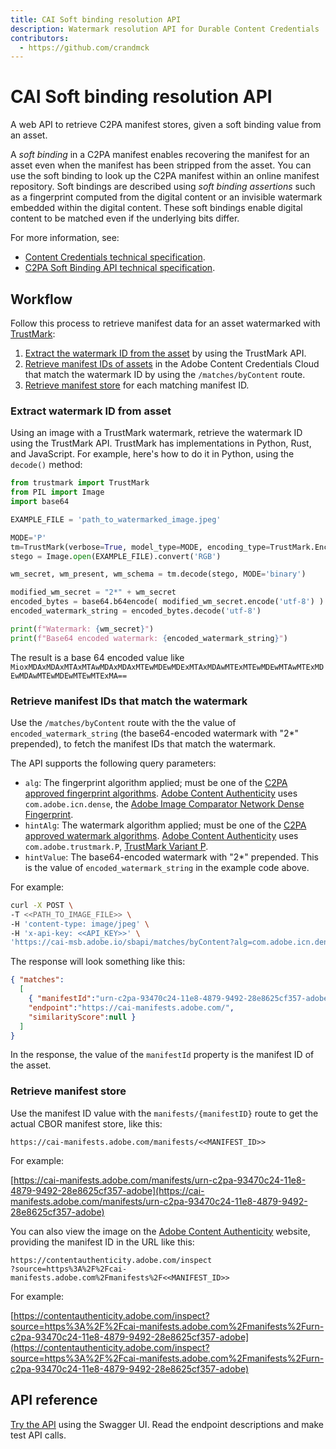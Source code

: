 ```yaml
---
title: CAI Soft binding resolution API
description: Watermark resolution API for Durable Content Credentials
contributors:
  - https://github.com/crandmck 
---
```


<HeroSimple slots="heading, text"/>

# CAI Soft binding resolution API

A web API to retrieve C2PA manifest stores, given a soft binding value from an asset.

A  _soft binding_ in a C2PA manifest enables recovering the manifest for an asset even when the manifest has been stripped from the asset.  You can use the soft binding to look up the C2PA manifest within an online manifest repository. Soft bindings are described using _soft binding assertions_ such as a fingerprint computed from the digital content or an invisible watermark embedded within the digital content. These soft bindings enable digital content to be matched even if the underlying bits differ.

For more information, see:
- [Content Credentials technical specification](https://spec.c2pa.org/specifications/specifications/2.2/specs/C2PA_Specification.html#_soft_bindings).
- [C2PA Soft Binding API technical specification](https://spec.c2pa.org/specifications/specifications/2.2/softbinding/Decoupled.html).

## Workflow

Follow this process to retrieve manifest data for an asset watermarked with [TrustMark](https://opensource.contentauthenticity.org/docs/durable-cr/trustmark-intro):
1. [Extract the watermark ID from the asset](#extract-watermark-id-from-asset) by using the TrustMark API.
1. [Retrieve manifest IDs of assets](#retrieve-manifest-ids-that-match-the-watermark) in the Adobe Content Credentials Cloud that match the watermark ID by using the `/matches/byContent` route.
1. [Retrieve manifest store](#retrieve-manifest-store) for each matching manifest ID. 

### Extract watermark ID from asset 

Using an image with a TrustMark watermark, retrieve the watermark ID using the TrustMark API.  TrustMark has implementations in Python, Rust, and JavaScript.  For example, here's how to do it in Python, using the `decode()` method:

```py
from trustmark import TrustMark
from PIL import Image
import base64

EXAMPLE_FILE = 'path_to_watermarked_image.jpeg' 

MODE='P'
tm=TrustMark(verbose=True, model_type=MODE, encoding_type=TrustMark.Encoding.BCH_4)
stego = Image.open(EXAMPLE_FILE).convert('RGB')

wm_secret, wm_present, wm_schema = tm.decode(stego, MODE='binary')

modified_wm_secret = "2*" + wm_secret
encoded_bytes = base64.b64encode( modified_wm_secret.encode('utf-8') )
encoded_watermark_string = encoded_bytes.decode('utf-8')

print(f"Watermark: {wm_secret}")
print(f"Base64 encoded watermark: {encoded_watermark_string}")
```

The result is a base 64 encoded value like `MioxMDAxMDAxMTAxMTAwMDAxMDAxMTEwMDEwMDExMTAxMDAwMTExMTEwMDEwMTAwMTExMDEwMDAwMTEwMDEwMTEwMTExMA==`

### Retrieve manifest IDs that match the watermark

Use the `/matches/byContent` route with the the value of `encoded_watermark_string` (the base64-encoded watermark with "2*" prepended), to fetch the manifest IDs that match the watermark.   

The API supports the following query parameters:
- `alg`: The fingerprint algorithm applied; must be one of the [C2PA approved fingerprint algorithms](https://opensource.contentauthenticity.org/docs/durable-cr/sb-algs). [Adobe Content Authenticity](https://contentauthenticity.adobe.com/) uses `com.adobe.icn.dense`, the [Adobe Image Comparator Network Dense Fingerprint](https://openaccess.thecvf.com/content/CVPR2021W/WMF/html/Black_Deep_Image_Comparator_Learning_To_Visualize_Editorial_Change_CVPRW_2021_paper.html).
- `hintAlg`: The watermark algorithm applied; must be one of the [C2PA approved watermark algorithms](https://opensource.contentauthenticity.org/docs/durable-cr/sb-algs). [Adobe Content Authenticity](https://contentauthenticity.adobe.com/) uses `com.adobe.trustmark.P`, [TrustMark Variant P](https://opensource.contentauthenticity.org/docs/durable-cr/trustmark-intro#variants).
- `hintValue`: The base64-encoded watermark with "2*" prepended. This is the value of `encoded_watermark_string` in the example code above.

For example:

```sh
curl -X POST \
-T <<PATH_TO_IMAGE_FILE>> \
-H 'content-type: image/jpeg' \
-H 'x-api-key: <<API_KEY>>' \
'https://cai-msb.adobe.io/sbapi/matches/byContent?alg=com.adobe.icn.dense&hintAlg=com.adobe.trustmark.P&hintValue=MioxMDAxMDAxMTAxMTAwMDAxMDAxMTEwMDEwMDExMTAxMDAwMTExMTEwMDEwMTAwMTExMDEwMDAwMTEwMDEwMTEwMTExMA=='
```

The response will look something like this:
```json
{ "matches": 
  [
    { "manifestId":"urn-c2pa-93470c24-11e8-4879-9492-28e8625cf357-adobe",
    "endpoint":"https://cai-manifests.adobe.com/",
    "similarityScore":null }
  ]
}
```

In the response, the value of the `manifestId` property is the manifest ID of the asset.  

### Retrieve manifest store

Use the manifest ID value with the `manifests/{manifestID}` route to get the actual CBOR manifest store, like this:

```
https://cai-manifests.adobe.com/manifests/<<MANIFEST_ID>>
```

For example:

[https://cai-manifests.adobe.com/manifests/urn-c2pa-93470c24-11e8-4879-9492-28e8625cf357-adobe](https://cai-manifests.adobe.com/manifests/urn-c2pa-93470c24-11e8-4879-9492-28e8625cf357-adobe)


You can also view the image on the [Adobe Content Authenticity](https://contentauthenticity.adobe.com/) website, providing the manifest ID in the URL like this:

```
https://contentauthenticity.adobe.com/inspect
?source=https%3A%2F%2Fcai-manifests.adobe.com%2Fmanifests%2F<<MANIFEST_ID>>
```

For example:

[https://contentauthenticity.adobe.com/inspect?source=https%3A%2F%2Fcai-manifests.adobe.com%2Fmanifests%2Furn-c2pa-93470c24-11e8-4879-9492-28e8625cf357-adobe](https://contentauthenticity.adobe.com/inspect?source=https%3A%2F%2Fcai-manifests.adobe.com%2Fmanifests%2Furn-c2pa-93470c24-11e8-4879-9492-28e8625cf357-adobe)

## API reference

[Try the API](api/index.md) using the Swagger UI. Read the endpoint descriptions and make test API calls.


